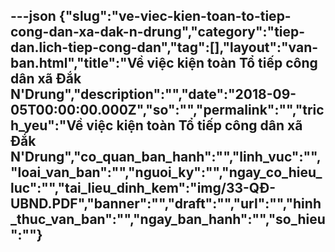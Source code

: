 ---json
{"slug":"ve-viec-kien-toan-to-tiep-cong-dan-xa-dak-n-drung","category":"tiep-dan.lich-tiep-cong-dan","tag":[],"layout":"van-ban.html","title":"Về việc kiện toàn Tổ tiếp công dân xã Đắk N'Drung","description":"","date":"2018-09-05T00:00:00.000Z","so":"","permalink":"","trich_yeu":"Về việc kiện toàn Tổ tiếp công dân xã Đắk N'Drung","co_quan_ban_hanh":"","linh_vuc":"","loai_van_ban":"","nguoi_ky":"","ngay_co_hieu_luc":"","tai_lieu_dinh_kem":"img/33-QĐ-UBND.PDF","banner":"","draft":"","url":"","hinh_thuc_van_ban":"","ngay_ban_hanh":"","so_hieu":""}
---

